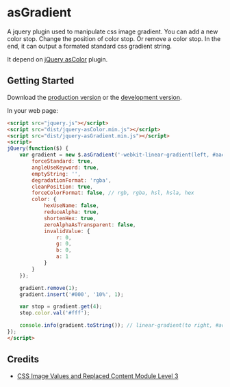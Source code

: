 # asGradient

A jquery plugin used to manipulate css image gradient. You can add a new color stop. Change the position of color stop. Or remove a color stop. In the end, it can output a formated standard css gradient string. 

It depend on [jQuery asColor](https://github.com/amazingSurge/jquery-asColor) plugin.

## Getting Started
Download the [production version][min] or the [development version][max].

[min]: https://raw.github.com/amazingSurge/jquery-asGradient/master/dist/jquery-asGradient.min.js
[max]: https://raw.github.com/amazingSurge/jquery-asGradient/master/dist/jquery-asGradient.js

In your web page:

```html
<script src="jquery.js"></script>
<script src="dist/jquery-asColor.min.js"></script>
<script src="dist/jquery-asGradient.min.js"></script>
<script>
jQuery(function($) {
    var gradient = new $.asGradient('-webkit-linear-gradient(left, #aaccee, #fff9a6 5%, #ace, #f96 95%, #ace)', {
        forceStandard: true,
        angleUseKeyword: true,
        emptyString: '',
        degradationFormat: 'rgba',
        cleanPosition: true,
        forceColorFormat: false, // rgb, rgba, hsl, hsla, hex
        color: {
            hexUseName: false,
            reduceAlpha: true,
            shortenHex: true,
            zeroAlphaAsTransparent: false,
            invalidValue: {
                r: 0,
                g: 0,
                b: 0,
                a: 1
            }
        }
    });

    gradient.remove(1);
    gradient.insert('#000', '10%', 1);

    var stop = gradient.get(4);
    stop.color.val('#fff');

    console.info(gradient.toString()); // linear-gradient(to right, #ace, #000 10%, #ace 52%, #f96 95%, #fff)
});
</script>
```

## Credits
- [CSS Image Values and Replaced Content Module Level 3](http://dev.w3.org/csswg/css-images-3/#linear-gradients)
